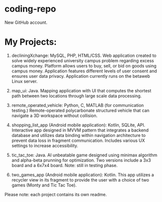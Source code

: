 # coding-repo
New GitHub account. 
# My Projects:

1. decliningXchange: MySQL, PHP, HTML/CSS. Web application created to solve widely experienced university campus problem regarding excess campus money. Platform allows users to buy, sell, or bid on goods using campus money. Application features different levels of user consent and ensures user data privacy. Application currently runs on the betaweb Linux server.

2. map_ui: Java. Mapping application with UI that computes the shortest path between two locations through large scale data processing.

3. remote_operated_vehicle: Python, C, MATLAB (for communication testing.) Remote-operated polycarbonate structured vehicle that can navigate a 3D workspace without collision.

4. shopping_list_app (Android mobile application): Kotlin, SQLite, API. Interactive app designed in MVVM pattern that integrates a backend database and utilizes data binding within navigation architecture to prevent data loss in fragment communication. Includes various UX settings to increase accessibility. 

5. tic_tac_toe: Java. AI unbeatable game designed using minimax algorithm and alpha-beta prunning for optimization. Two versions include a 3x3 board and a 6x7x4 board. Note: still in testing phase.

6. two_games_app (Android mobile application): Kotlin. This app utilizes a recycler view in its fragment to provide the user with a choice of two games (Monty and Tic Tac Toe).

Please note: each project contains its own readme.
